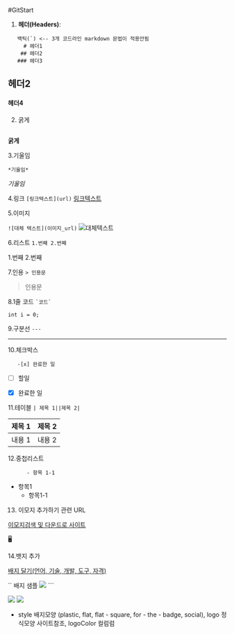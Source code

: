 #GitStart

1. **헤더(Headers)**:
```
   백틱(`) <-- 3개 코드라인 markdown 문법이 적용안됨
     # 헤더1
    ## 헤더2
   ### 헤더3

```

## 헤더2

#### 헤더4
2. 굵게
``` **굵게**

```

**굵게**

3.기울임

``` *기울임* ```

*기울임*

4.링크
```[링크텍스트](url)```
[링크텍스트](url)

5.이미지

```![대체 텍스트](이미지_url)```
![대체텍스트](이미지_url)

6.리스트
```1.번째 2.번째```

   1.번째
   2.번째
   
7.인용
``` > 인용문 ```
> 인용문
>
> 
8.1줄 코드
``` `코드` ```

` int i = 0; `

9.구분선
```---```

---

10.체크박스
```-[] 할일
   -[x] 완료한 일
```

- [ ] 할일
- [X] 완료한 일


11.테이블
``` | 제목 1||제목 2| ```

| 제목 1 | 제목 2 |
| ----- | ----- |
| 내용 1 | 내용 2 |

12.중첩리스트
``` - 항목1
      - 항목 1-1
```

- 항목1
  - 항목1-1

13. 이모지 추가하기 관련 URL

[이모지검색 및 다운드로 사이트](https://emojipedia.org/)

   🖥️


14.뱃지 추가

[배지 달기(언어, 기술, 개발, 도구, 자격)](https://simpleicons.org) 

`` 배지 샘플 <img src ="https://img.shields.io/badge/JAVA-0073796?style=flat$logo=Java&logoColor=white" /> ```

<img src ="https://img.shields.io/badge/JAVA-0073796?style=flat$logo=Java&logoColor=white" /> 
<img src ="https://img.shields.io/badge/javascript-0073796?style=flat$logo=javascript&logoColor=white" /> 

- style 배지모양 (plastic, flat, flat - square, for - the - badge, social), logo 정식모양 사이트참조, logoColor 컬럼럼
